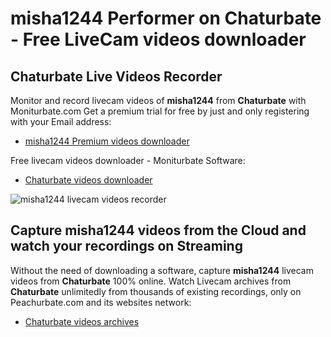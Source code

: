 # misha1244 Performer on Chaturbate - Free LiveCam videos downloader

## Chaturbate Live Videos Recorder

Monitor and record livecam videos of **misha1244** from **Chaturbate** with Moniturbate.com
Get a premium trial for free by just and only registering with your Email address:
* [misha1244 Premium videos downloader](https://moniturbate.com/request-demo-licence-key.html)

Free livecam videos downloader - Moniturbate Software:
* [Chaturbate videos downloader](https://moniturbate.com/moniturbate-download-software.html)

![misha1244 livecam videos recorder](https://peachurnet.com/templates/moniturbate-software.png)


## Capture misha1244 videos from the Cloud and watch your recordings on Streaming

Without the need of downloading a software, capture **misha1244** livecam videos from **Chaturbate** 100% online.
Watch Livecam archives from **Chaturbate** unlimitedly from thousands of existing recordings, only on Peachurbate.com and its websites network:
* [Chaturbate videos archives](https://peachurnet.com/)